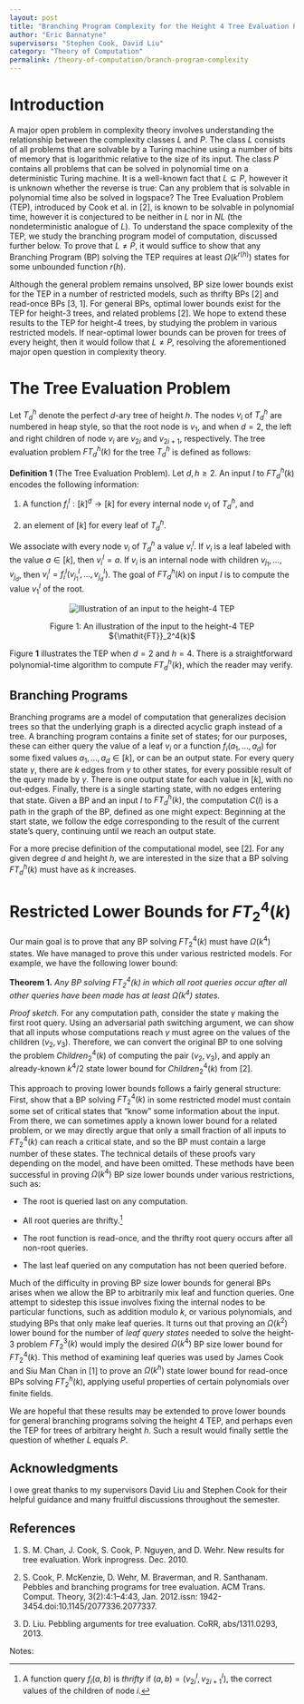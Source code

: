 ```yaml
---
layout: post
title: "Branching Program Complexity for the Height 4 Tree Evaluation Problem"
author: "Eric Bannatyne"
supervisors: "Stephen Cook, David Liu"
category: "Theory of Computation"
permalink: /theory-of-computation/branch-program-complexity
---
```


Introduction
============

A major open problem in complexity theory involves understanding the
relationship between the complexity classes $L$ and $P$. The class
$L$ consists of all problems that are solvable by a Turing machine
using a number of bits of memory that is logarithmic relative to the
size of its input. The class $P$ contains all problems that can be
solved in polynomial time on a deterministic Turing machine. It is a
well-known fact that $L \subseteq P$, however it is unknown whether
the reverse is true: Can any problem that is solvable in polynomial time
also be solved in logspace? The Tree Evaluation Problem (TEP),
introduced by Cook et al. in [2], is known to be solvable in
polynomial time, however it is conjectured to be neither in $L$ nor in
$NL$ (the nondeterministic analogue of $L$). To understand the space
complexity of the TEP, we study the branching program model of
computation, discussed further below. To prove that $L \neq P$, it
would suffice to show that any Branching Program (BP) solving the TEP
requires at least $\Omega(k^{r(h)})$ states for some unbounded function
$r(h)$.

Although the general problem remains unsolved, BP size lower bounds
exist for the TEP in a number of restricted models, such as thrifty
BPs [2] and read-once BPs [3, 1]. For general BPs,
optimal lower bounds exist for the TEP for height-3 trees, and related
problems [2]. We hope to extend these results to the TEP for
height-4 trees, by studying the problem in various restricted models. If
near-optimal lower bounds can be proven for trees of every height, then
it would follow that $L \neq P$, resolving the aforementioned major
open question in complexity theory.

The Tree Evaluation Problem
===========================

Let $T_d^h$ denote the perfect $d$-ary tree of height $h$. The nodes
$v_i$ of $T_d^h$ are numbered in heap style, so that the root node is
$v_1$, and when $d = 2$, the left and right children of node $v_i$ are
$v_{2i}$ and $v_{2i+1}$, respectively. The tree evaluation problem
${\mathit{FT}}_d^h(k)$ for the tree $T_d^h$ is defined as follows:

**Definition 1** (The Tree Evaluation Problem). Let $d, h \geq 2$. An input $I$ to
${\mathit{FT}}_d^h(k)$ encodes the following information:

1.  A function $f_i^I:[k]^d \to [k]$ for every internal node $v_i$ of
    $T_d^h$, and

2.  an element of $[k]$ for every leaf of $T_d^h$.

We associate with every node $v_i$ of $T_d^h$ a value $v_i^I$. If $v_i$
is a leaf labeled with the value $a \in [k]$, then $v_i^I = a$. If $v_i$
is an internal node with children $v_{j_1},\dots,v_{j_d}$, then
$v_i^I = f_i^I(v_{j_1}^I,\dots,v_{j_d}^I)$. The goal of
${\mathit{FT}}_d^h(k)$ on input $I$ is to compute the value $v_1^I$ of
the root.

<p style="text-align: center;">
<img style="max-width:450px;" src="{{ site.baseurl }}/assets/EBfigure1.png"
    alt="Illustration of an input to the height-4 TEP"/>
</p>

<p style="text-align: center;"> Figure 1: An illustration of the input to the height-4 TEP ${\mathit{FT}}_2^4(k)$ </p>

Figure **1** illustrates the TEP when $d=2$ and $h=4$. There is a
straightforward polynomial-time algorithm to compute
${\mathit{FT}}_d^h(k)$, which the reader may verify.

Branching Programs
------------------

Branching programs are a model of computation that generalizes decision
trees so that the underlying graph is a directed acyclic graph instead
of a tree. A branching program contains a finite set of states; for our
purposes, these can either query the value of a leaf $v_i$ or a function
$f_i(a_1, \dots, a_d)$ for some fixed values $a_1,\dots,a_d \in [k]$, or
can be an output state. For every query state $\gamma$, there are $k$
edges from $\gamma$ to other states, for every possible result of the
query made by $\gamma$. There is one output state for each value in
$[k]$, with no out-edges. Finally, there is a single starting state,
with no edges entering that state. Given a BP and an input $I$ to
${\mathit{FT}}_d^h(k)$, the computation $C(I)$ is a path in the graph of
the BP, defined as one might expect: Beginning at the start state, we
follow the edge corresponding to the result of the current state’s
query, continuing until we reach an output state.

For a more precise definition of the computational model, see [2].
For any given degree $d$ and height $h$, we are interested in the size
that a BP solving ${\mathit{FT}}_d^h(k)$ must have as $k$ increases.

Restricted Lower Bounds for ${\mathit{FT}}_2^4(k)$
==================================================

Our main goal is to prove that any BP solving ${\mathit{FT}}_2^4(k)$
must have $\Omega(k^4)$ states. We have managed to prove this under
various restricted models. For example, we have the following lower
bound:

**Theorem 1.** *Any BP solving ${\mathit{FT}}_2^4(k)$ in which all root queries occur
after all other queries have been made has at least $\Omega(k^4)$
states.*

*Proof sketch.* For any computation path, consider the state $\gamma$
making the first root query. Using an adversarial path switching
argument, we can show that all inputs whose computations reach $\gamma$
must agree on the values of the children $(v_2, v_3)$. Therefore, we can
convert the original BP to one solving the problem
${\mathit{Children}}_2^4(k)$ of computing the pair $(v_2, v_3)$, and
apply an already-known $k^4 / 2$ state lower bound for
${\mathit{Children}}_2^4(k)$ from [2].

This approach to proving lower bounds follows a fairly general
structure: First, show that a BP solving ${\mathit{FT}}_2^4(k)$ in some
restricted model must contain some set of critical states that “know”
some information about the input. From there, we can sometimes apply a
known lower bound for a related problem, or we may directly argue that
only a small fraction of all inputs to ${\mathit{FT}}_2^4(k)$ can reach
a critical state, and so the BP must contain a large number of these
states. The technical details of these proofs vary depending on the
model, and have been omitted. These methods have been successful in
proving $\Omega(k^4)$ BP size lower bounds under various restrictions,
such as:

-   The root is queried last on any computation.

-   All root queries are thrifty.[^1]

-   The root function is read-once, and the thrifty root query occurs
    after all non-root queries.

-   The last leaf queried on any computation has not been
    queried before.

Much of the difficulty in proving BP size lower bounds for general BPs
arises when we allow the BP to arbitrarily mix leaf and function
queries. One attempt to sidestep this issue involves fixing the internal
nodes to be particular functions, such as addition modulo $k$, or
various polynomials, and studying BPs that only make leaf queries. It
turns out that proving an $\Omega(k^2)$ lower bound for the number of
*leaf query states* needed to solve the height-3 problem
${\mathit{FT}}_2^3(k)$ would imply the desired $\Omega(k^4)$ BP size
lower bound for ${\mathit{FT}}_2^4(k)$. This method of examining leaf
queries was used by James Cook and Siu Man Chan in [1] to prove
an $\Omega(k^h)$ state lower bound for read-once BPs solving
${\mathit{FT}}_2^h(k)$, applying useful properties of certain
polynomials over finite fields.

We are hopeful that these results may be extended to prove lower bounds
for general branching programs solving the height 4 TEP, and perhaps
even the TEP for trees of arbitrary height $h$. Such a result would
finally settle the question of whether $L$ equals $P$.

Acknowledgments
----

I owe great thanks to my supervisors David Liu and Stephen Cook for
their helpful guidance and many fruitful discussions throughout the
semester.

References
---------

1. S.  M.  Chan,  J.  Cook,  S.  Cook,  P.  Nguyen,  and  D.  Wehr.  New  results  for  tree  evaluation.  Work  inprogress. Dec. 2010.

2. S. Cook, P. McKenzie, D. Wehr, M. Braverman, and R. Santhanam. Pebbles and branching programs for tree evaluation. ACM Trans. Comput. Theory, 3(2):4:1–4:43, Jan. 2012.issn: 1942-3454.doi:10.1145/2077336.2077337.

3. D. Liu. Pebbling arguments for tree evaluation. CoRR, abs/1311.0293, 2013.

Notes:

[^1]: A function query $f_i(a, b)$ is *thrifty* if
    $(a, b) = (v_{2i}^I, v_{2i+1}^I)$, the correct values of the
    children of node $i$.
